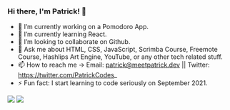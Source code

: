 ### Hi there, I'm Patrick! 👋

- 🔭 I’m currently working on a Pomodoro App.
- 🌱 I’m currently learning React.
- 👯 I’m looking to collaborate on Github.
- 💬 Ask me about HTML, CSS, JavaScript, Scrimba Course, Freemote Course, Hashlips Art Engine, YouTube, or any other tech related stuff.
- 📫 How to reach me → Email: patrick@meetpatrick.dev || Twitter: https://twitter.com/PatrickCodes_
- ⚡ Fun fact: I start learning to code seriously on September 2021.

<img src="https://www.codewars.com/users/thepatrick00/badges/large">
<img src="https://github-readme-stats.vercel.app/api?username=thepatrick00&&show_icons=true&title_color=ffffff&icon_color=ecb613&text_color=e8e8e8&bg_color=303133">

